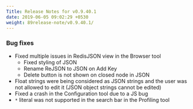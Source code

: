 ```yaml
---
Title: Release Notes for v0.9.40.1
date: 2019-06-05 09:02:29 +0530
weight: 89release-note/v0.9.40.1/
---
```

### Bug fixes

- Fixed multiple issues in RedisJSON view in the Browser tool
    - Fixed styling of JSON
    - Rename ReJSON to JSON on Add Key
    - Delete button is not shown on closed node in JSON
- Float strings were being considered as JSON strings and the user was not allowed to edit it (JSON object strings cannot be edited)
- Fixed a crash in the Configuration tool due to a JS bug
- `*` literal was not supported in the search bar in the Profiling tool
